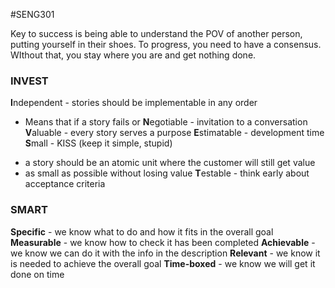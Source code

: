 #SENG301

Key to success is being able to understand the POV of another person, putting yourself in their shoes. To progress, you need to have a consensus. WIthout that, you stay where you are and get nothing done.
### INVEST
**I**ndependent - stories should be implementable in any order
*  Means that if a story fails or 
**N**egotiable - invitation to a conversation
**V**aluable - every story serves a purpose
**E**stimatable - development time
**S**mall - KISS (keep it simple, stupid)
- a story should be an atomic unit where the customer will still get value
- as small as possible without losing value
**T**estable - think early about acceptance criteria

### SMART
**Specific** - we know what to do and how it fits in the overall goal
**Measurable** - we know how to check it has been completed
**Achievable** - we know we can do it with the info in the description
**Relevant** - we know it is needed to achieve the overall goal
**Time-boxed** - we know we will get it done on time

